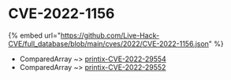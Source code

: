 # CVE-2022-1156
{% embed url="https://github.com/Live-Hack-CVE/full_database/blob/main/cves/2022/CVE-2022-1156.json" %}

* ComparedArray ~> [printix-CVE-2022-29554](https://www.alice-snow.ru/2022/database/cve-2022-1156/printix-cve-2022-29554-comparedarray)
* ComparedArray ~> [printix-CVE-2022-29552](https://www.alice-snow.ru/2022/database/cve-2022-1156/printix-cve-2022-29552-comparedarray)